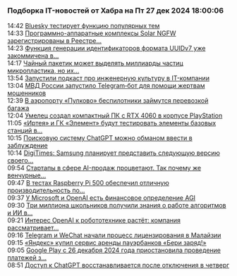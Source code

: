 <h3>Подборка IT-новостей от Хабра на Пт 27 дек 2024 18:00:06</h3>
<div class="rssn table">
  <span class="smaller gray hspace">14:42</span>
  <a class="nodecor" href="https://habr.com/ru/news/870434/?utm_source=habrahabr&utm_medium=rss&utm_campaign=870434">Bluesky тестирует функцию популярных тем</a>
</div>
<div class="rssn table">
  <span class="smaller gray hspace">14:33</span>
  <a class="nodecor" href="https://habr.com/ru/companies/solarsecurity/news/870430/?utm_source=habrahabr&utm_medium=rss&utm_campaign=870430">Программно-аппаратные комплексы Solar NGFW зарегистрированы в Реестре...</a>
</div>
<div class="rssn table">
  <span class="smaller gray hspace">14:23</span>
  <a class="nodecor" href="https://habr.com/ru/news/870428/?utm_source=habrahabr&utm_medium=rss&utm_campaign=870428">Функция генерации идентификаторов формата UUIDv7 уже закоммичена в...</a>
</div>
<div class="rssn table">
  <span class="smaller gray hspace">14:17</span>
  <a class="nodecor" href="https://habr.com/ru/news/870424/?utm_source=habrahabr&utm_medium=rss&utm_campaign=870424">Чайный пакетик может выделять миллиарды частиц микропластика, но их...</a>
</div>
<div class="rssn table">
  <span class="smaller gray hspace">13:54</span>
  <a class="nodecor" href="https://habr.com/ru/companies/surfstudio/news/870412/?utm_source=habrahabr&utm_medium=rss&utm_campaign=870412">Запустили подкаст про инженерную культуру в IT-компании</a>
</div>
<div class="rssn table">
  <span class="smaller gray hspace">13:04</span>
  <a class="nodecor" href="https://habr.com/ru/news/870392/?utm_source=habrahabr&utm_medium=rss&utm_campaign=870392">МВД России запустило Telegram‑бот для помощи жертвам мошенников</a>
</div>
<div class="rssn table">
  <span class="smaller gray hspace">12:39</span>
  <a class="nodecor" href="https://habr.com/ru/news/870374/?utm_source=habrahabr&utm_medium=rss&utm_campaign=870374">В аэропорту «Пулково» беспилотники займутся перевозкой багажа</a>
</div>
<div class="rssn table">
  <span class="smaller gray hspace">12:04</span>
  <a class="nodecor" href="https://habr.com/ru/news/870356/?utm_source=habrahabr&utm_medium=rss&utm_campaign=870356">Умелец создал компактный ПК с RTX 4060 в корпусе PlayStation</a>
</div>
<div class="rssn table">
  <span class="smaller gray hspace">11:05</span>
  <a class="nodecor" href="https://habr.com/ru/news/870338/?utm_source=habrahabr&utm_medium=rss&utm_campaign=870338">«Иртея» и ГК «Элемент» будут тестировать элементы базовых станций в...</a>
</div>
<div class="rssn table">
  <span class="smaller gray hspace">10:15</span>
  <a class="nodecor" href="https://habr.com/ru/companies/bothub/news/870318/?utm_source=habrahabr&utm_medium=rss&utm_campaign=870318">Поисковую систему ChatGPT можно обманом ввести в заблуждение</a>
</div>
<div class="rssn table">
  <span class="smaller gray hspace">10:14</span>
  <a class="nodecor" href="https://habr.com/ru/news/870314/?utm_source=habrahabr&utm_medium=rss&utm_campaign=870314">DigiTimes: Samsung планирует представить следующую версию своего...</a>
</div>
<div class="rssn table">
  <span class="smaller gray hspace">09:54</span>
  <a class="nodecor" href="https://habr.com/ru/companies/bothub/news/870306/?utm_source=habrahabr&utm_medium=rss&utm_campaign=870306">Стартапы в сфере AI-продаж процветают. Так почему же венчурные...</a>
</div>
<div class="rssn table">
  <span class="smaller gray hspace">09:47</span>
  <a class="nodecor" href="https://habr.com/ru/news/870302/?utm_source=habrahabr&utm_medium=rss&utm_campaign=870302">В тестах Raspberry Pi 500 обеспечил отличную производительность по...</a>
</div>
<div class="rssn table">
  <span class="smaller gray hspace">09:37</span>
  <a class="nodecor" href="https://habr.com/ru/companies/bothub/news/870300/?utm_source=habrahabr&utm_medium=rss&utm_campaign=870300">У Microsoft и OpenAI есть финансовое определение AGI</a>
</div>
<div class="rssn table">
  <span class="smaller gray hspace">09:30</span>
  <a class="nodecor" href="https://habr.com/ru/news/870296/?utm_source=habrahabr&utm_medium=rss&utm_campaign=870296">Три миллиона школьников получили знания о работе алгоритмов и ИИ в...</a>
</div>
<div class="rssn table">
  <span class="smaller gray hspace">09:21</span>
  <a class="nodecor" href="https://habr.com/ru/companies/bothub/news/870294/?utm_source=habrahabr&utm_medium=rss&utm_campaign=870294">Интерес OpenAI к робототехнике растёт: компания рассматривает...</a>
</div>
<div class="rssn table">
  <span class="smaller gray hspace">09:16</span>
  <a class="nodecor" href="https://habr.com/ru/news/870292/?utm_source=habrahabr&utm_medium=rss&utm_campaign=870292">Telegram и WeChat начали процесс лицензирования в Малайзии</a>
</div>
<div class="rssn table">
  <span class="smaller gray hspace">09:15</span>
  <a class="nodecor" href="https://habr.com/ru/news/870290/?utm_source=habrahabr&utm_medium=rss&utm_campaign=870290">«Яндекс» купил сервис аренды пауэрбанков «Бери заряд!»</a>
</div>
<div class="rssn table">
  <span class="smaller gray hspace">09:05</span>
  <a class="nodecor" href="https://habr.com/ru/news/870280/?utm_source=habrahabr&utm_medium=rss&utm_campaign=870280">Google Play с 26 декабря 2024 года приостановила проведение платежей з...</a>
</div>
<div class="rssn table">
  <span class="smaller gray hspace">08:51</span>
  <a class="nodecor" href="https://habr.com/ru/companies/bothub/news/870276/?utm_source=habrahabr&utm_medium=rss&utm_campaign=870276">Доступ к ChatGPT восстанавливается после отключения в четверг</a>
</div>